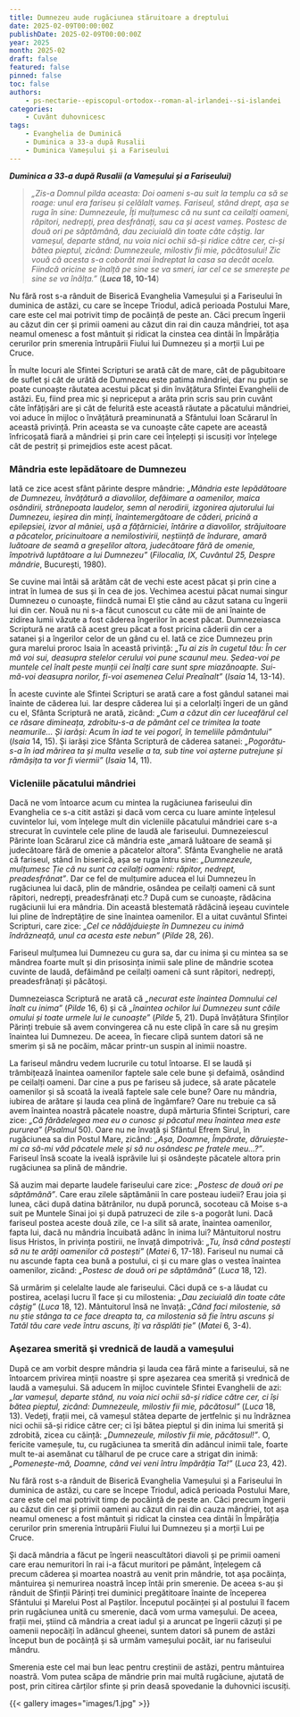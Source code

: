 ```yaml
---
title: Dumnezeu aude rugăciunea stăruitoare a dreptului
date: 2025-02-09T00:00:00Z
publishDate: 2025-02-09T00:00:00Z
year: 2025
month: 2025-02
draft: false
featured: false
pinned: false
toc: false
authors:
    - ps-nectarie--episcopul-ortodox--roman-al-irlandei--si-islandei
categories:
    - Cuvânt duhovnicesc
tags:
    - Evanghelia de Duminică
    - Duminica a 33-a după Rusalii
    - Duminica Vameșului și a Fariseului
---
```

_**Duminica a 33-a după Rusalii (a Vameșului și a Fariseului)**_

> _„Zis-a Domnul pilda aceasta: Doi oameni s-au suit la templu ca să se roage: unul era fariseu și celălalt vameș. Fariseul, stând drept, așa se ruga în sine: Dumnezeule, Îți mulțumesc că nu sunt ca ceilalți oameni, răpitori, nedrepți, prea desfrânați, sau ca și acest vameș. Postesc de două ori pe săptămână, dau zeciuială din toate câte câștig. Iar vameșul, departe stând, nu voia nici ochii să-și ridice către cer, ci-și bătea pieptul, zicând: Dumnezeule, milostiv fii mie, păcătosului! Zic vouă că acesta s-a coborât mai îndreptat la casa sa decât acela. Fiindcă oricine se înalță pe sine se va smeri, iar cel ce se smerește pe sine se va înălța.”_ (**_Luca_ 18, 10-14**)

Nu fără rost s-a rânduit de Biserică Evanghelia Vameșului și a Fariseului în duminica de astăzi, cu care se începe Triodul, adică perioada Postului Mare, care este cel mai potrivit timp de pocăință de peste an. Căci precum îngerii au căzut din cer și primii oameni au căzut din rai din cauza mândriei, tot așa neamul omenesc a fost mântuit și ridicat la cinstea cea dintâi în Împărăția cerurilor prin smerenia întrupării Fiului lui Dumnezeu și a morții Lui pe Cruce.

În multe locuri ale Sfintei Scripturi se arată cât de mare, cât de păgubitoare de suflet și cât de urâtă de Dumnezeu este patima mândriei, dar nu puțin se poate cunoaște răutatea acestui păcat și din învățătura Sfintei Evanghelii de astăzi. Eu, fiind prea mic și nepriceput a arăta prin scris sau prin cuvânt câte înfățișări are și cât de felurită este această răutate a păcatului mândriei, voi aduce în mijloc o învățătură preaminunată a Sfântului Ioan Scărarul în această privință. Prin aceasta se va cunoaște câte capete are această înfricoșată fiară a mândriei și prin care cei înțelepți și iscusiți vor înțelege cât de pestriț și primejdios este acest păcat.

### Mândria este lepădătoare de Dumnezeu

Iată ce zice acest sfânt părinte despre mândrie: _„Mândria este lepădătoare de Dumnezeu, învățătură a diavolilor, defăimare a oamenilor, maica osândirii, strănepoata laudelor, semn al nerodirii, izgonirea ajutorului lui Dumnezeu, ieșirea din minți, înaintemergătoare de căderi, pricină a epilepsiei, izvor al mâniei, ușă a fățărniciei, întărire a diavolilor, străjuitoare a păcatelor, pricinuitoare a nemilostivirii, neștiință de îndurare, amară luătoare de seamă a greșelilor altora, judecătoare fără de omenie, împotrivă luptătoare a lui Dumnezeu”_ (_Filocalia, IX, Cuvântul 25, Despre mândrie_, București, 1980).

Se cuvine mai întâi să arătăm cât de vechi este acest păcat și prin cine a intrat în lumea de sus și în cea de jos. Vechimea acestui păcat numai singur Dumnezeu o cunoaște, fiindcă numai El știe când au căzut satana cu îngerii lui din cer. Nouă nu ni s-a făcut cunoscut cu câte mii de ani înainte de zidirea lumii văzute a fost căderea îngerilor în acest păcat. Dumnezeiasca Scriptură ne arată că acest greu păcat a fost pricina căderii din cer a satanei și a îngerilor celor de un gând cu el. Iată ce zice Dumnezeu prin gura marelui proroc Isaia în această privință: _„Tu ai zis în cugetul tău: În cer mă voi sui, deasupra stelelor cerului voi pune scaunul meu. Ședea-voi pe muntele cel înalt peste munții cei înalți care sunt spre miazănoapte. Sui-mă-voi deasupra norilor, fi-voi asemenea Celui Preaînalt”_ (_Isaia_ 14, 13-14).

În aceste cuvinte ale Sfintei Scripturi se arată care a fost gândul satanei mai înainte de căderea lui. Iar despre căderea lui și a celorlalți îngeri de un gând cu el, Sfânta Scriptură ne arată, zicând: _„Cum a căzut din cer luceafărul cel ce răsare dimineața, zdrobitu-s-a de pământ cel ce trimitea la toate neamurile… Și iarăși: Acum în iad te vei pogorî, în temeliile pământului”_ (_Isaia_ 14, 15). Și iarăși zice Sfânta Scriptură de căderea satanei: _„Pogorâtu-s-a în iad mărirea ta și multa veselie a ta, sub tine voi așterne putrejune și rămășița ta vor fi viermii”_ (_Isaia_ 14, 11).

### Vicleniile păcatului mândriei

Dacă ne vom întoarce acum cu mintea la rugăciunea fariseului din Evanghelia ce s-a citit astăzi și dacă vom cerca cu luare aminte înțelesul cuvintelor lui, vom înțelege mult din vicleniile păcatului mândriei care s-a strecurat în cuvintele cele pline de laudă ale fariseului. Dumnezeiescul Părinte Ioan Scărarul zice că mândria este „amară luătoare de seamă și judecătoare fără de omenie a păcatelor altora”. Sfânta Evanghelie ne arată că fariseul, stând în biserică, așa se ruga întru sine: _„Dumnezeule, mulțumesc Ție că nu sunt ca ceilalți oameni: răpitor, nedrept, preadesfrânat”_. Dar ce fel de mulțumire aducea el lui Dumnezeu în rugăciunea lui dacă, plin de mândrie, osândea pe ceilalți oameni că sunt răpitori, nedrepți, preadesfrânați etc.? După cum se cunoaște, rădăcina rugăciunii lui era mândria. Din această blestemată rădăcină ieșeau cuvintele lui pline de îndreptățire de sine înaintea oamenilor. El a uitat cuvântul Sfintei Scripturi, care zice: _„Cel ce nădăjduiește în Dumnezeu cu inimă îndrăzneață, unul ca acesta este nebun”_ (_Pilde_ 28, 26).

Fariseul mulțumea lui Dumnezeu cu gura sa, dar cu inima și cu mintea sa se mândrea foarte mult și din prisosința inimii sale pline de mândrie scotea cuvinte de laudă, defăimând pe ceilalți oameni că sunt răpitori, nedrepți, preadesfrânați și păcătoși.

Dumnezeiasca Scriptură ne arată că _„necurat este înaintea Domnului cel înalt cu inima”_ (_Pilde_ 16, 6) și că _„înaintea ochilor lui Dumnezeu sunt căile omului și toate urmele lui le cunoaște”_ (_Pilde_ 5, 21). După învățătura Sfinților Părinți trebuie să avem convingerea că nu este clipă în care să nu greșim înaintea lui Dumnezeu. De aceea, în fiecare clipă suntem datori să ne smerim și să ne pocăim, măcar printr-un suspin al inimii noastre.

La fariseul mândru vedem lucrurile cu totul întoarse. El se laudă și trâmbițează înaintea oamenilor faptele sale cele bune și defaimă, osândind pe ceilalți oameni. Dar cine a pus pe fariseu să judece, să arate păcatele oamenilor și să scoată la iveală faptele sale cele bune? Oare nu mândria, iubirea de arătare și lauda cea plină de îngâmfare? Oare nu trebuie ca să avem înaintea noastră păcatele noastre, după mărturia Sfintei Scripturi, care zice: _„Că fărădelegea mea eu o cunosc și păcatul meu înaintea mea este pururea”_ (_Psalmul_ 50). Oare nu ne învață și Sfântul Efrem Sirul, în rugăciunea sa din Postul Mare, zicând: _„Așa, Doamne, Împărate, dăruiește-mi ca să-mi văd păcatele mele și să nu osândesc pe fratele meu…?”_. Fariseul însă scoate la iveală isprăvile lui și osândește păcatele altora prin rugăciunea sa plină de mândrie.

Să auzim mai departe laudele fariseului care zice: _„Postesc de două ori pe săptămână”_. Care erau zilele săptămânii în care posteau iudeii? Erau joia și lunea, căci după datina bătrânilor, nu după poruncă, socoteau că Moise s-a suit pe Muntele Sinai joi și după patruzeci de zile s-a pogorât luni. Dacă fariseul postea aceste două zile, ce l-a silit să arate, înaintea oamenilor, fapta lui, dacă nu mândria încuibată adânc în inima lui? Mântuitorul nostru Iisus Hristos, în privința postirii, ne învață dimpotrivă: _„Tu, însă când postești să nu te arăți oamenilor că postești”_ (_Matei_ 6, 17-18). Fariseul nu numai că nu ascunde fapta cea bună a postului, ci și cu mare glas o vestea înaintea oamenilor, zicând: _„Postesc de două ori pe săptămână”_ (_Luca_ 18, 12).

Să urmărim și celelalte laude ale fariseului. Căci după ce s-a lăudat cu postirea, același lucru îl face și cu milostenia: _„Dau zeciuială din toate câte câștig”_ (_Luca_ 18, 12). Mântuitorul însă ne învață: _„Când faci milostenie, să nu știe stânga ta ce face dreapta ta, ca milostenia să fie întru ascuns și Tatăl tău care vede întru ascuns, îți va răsplăti ție”_ (_Matei_ 6, 3-4).

### Aşezarea smerită şi vrednică de laudă a vameşului

După ce am vorbit despre mândria și lauda cea fără minte a fariseului, să ne întoarcem privirea minții noastre și spre așezarea cea smerită și vrednică de laudă a vameșului. Să aducem în mijloc cuvintele Sfintei Evanghelii de azi: _„Iar vameșul, departe stând, nu voia nici ochii să-și ridice către cer, ci își bătea pieptul, zicând: Dumnezeule, milostiv fii mie, păcătosul”_ (_Luca_ 18, 13). Vedeți, frații mei, că vameșul stătea departe de jertfelnic și nu îndrăznea nici ochii să-și ridice către cer; ci își bătea pieptul și din inima lui smerită și zdrobită, zicea cu căință: _„Dumnezeule, milostiv fii mie, păcătosul!”_. O, fericite vameșule, tu, cu rugăciunea ta smerită din adâncul inimii tale, foarte mult te-ai asemănat cu tâlharul de pe cruce care a strigat din inimă: _„Pomenește-mă, Doamne, când vei veni întru împărăția Ta!”_ (_Luca_ 23, 42).

Nu fără rost s-a rânduit de Biserică Evanghelia Vameșului și a Fariseului în duminica de astăzi, cu care se începe Triodul, adică perioada Postului Mare, care este cel mai potrivit timp de pocăință de peste an. Căci precum îngerii au căzut din cer și primii oameni au căzut din rai din cauza mândriei, tot așa neamul omenesc a fost mântuit și ridicat la cinstea cea dintâi în Împărăția cerurilor prin smerenia întrupării Fiului lui Dumnezeu și a morții Lui pe Cruce.

Și dacă mândria a făcut pe îngerii neascultători diavoli și pe primii oameni care erau nemuritori în rai i-a făcut muritori pe pământ, înțelegem că precum căderea și moartea noastră au venit prin mândrie, tot așa pocăința, mântuirea și nemurirea noastră încep întâi prin smerenie. De aceea s-au și rânduit de Sfinții Părinți trei duminici pregătitoare înainte de începerea Sfântului și Marelui Post al Paștilor. Începutul pocăinței și al postului îl facem prin rugăciunea unită cu smerenie, dacă vom urma vameșului. De aceea, frații mei, știind că mândria a creat iadul și a aruncat pe îngerii căzuți și pe oamenii nepocăiți în adâncul gheenei, suntem datori să punem de astăzi început bun de pocăință și să urmăm vameșului pocăit, iar nu fariseului mândru.

Smerenia este cel mai bun leac pentru creștinii de astăzi, pentru mântuirea noastră. Vom putea scăpa de mândrie prin mai multă rugăciune, ajutată de post, prin citirea cărților sfinte și prin deasă spovedanie la duhovnici iscusiți.

{{< gallery images="images/1.jpg" >}}
